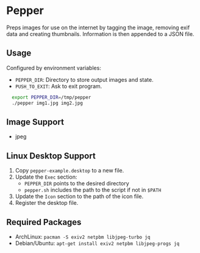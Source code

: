 # Pepper

Preps images for use on the internet by tagging the image, removing exif data and creating thumbnails. Information is then appended to a JSON file.

## Usage

Configured by environment variables:

* ``PEPPER_DIR``: Directory to store output images and state.
* ``PUSH_TO_EXIT``: Ask to exit program.

```bash
  export PEPPER_DIR=/tmp/pepper
  ./pepper img1.jpg img2.jpg
```

## Image Support

* jpeg

## Linux Desktop Support

1. Copy ``pepper-example.desktop`` to a new file.
1. Update the ``Exec`` section:
    * ``PEPPER_DIR`` points to the desired directory
    * ``pepper.sh`` includes the path to the script if not in ``$PATH``
1. Update the ``Icon`` section to the path of the icon file.
1. Register the desktop file.

## Required Packages

* ArchLinux: ``pacman -S exiv2 netpbm libjpeg-turbo jq``
* Debian/Ubuntu: ``apt-get install exiv2 netpbm libjpeg-progs jq``
